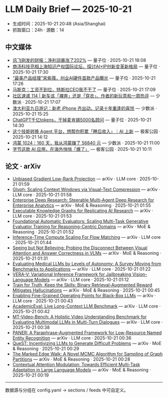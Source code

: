 # LLM Daily Brief — 2025-10-21

- 生成时间：2025-10-21 20:48 (Asia/Shanghai)
- 抓取窗口：24h · 源数：14


## 中文媒体

- [讯飞刚发的财报：净利润暴涨了202%](https://www.qbitai.com/2025/10/344260.html) — 量子位 · 2025-10-21 18:08
- [商汤科技亮相上海知识产权国际论坛，探讨AI×IP创新变革新格局](https://www.qbitai.com/2025/10/344252.html) — 量子位 · 2025-10-21 17:30
- [“最美产品经理”宋紫薇，创业AI硬件首款产品曝光](https://www.qbitai.com/2025/10/344241.html) — 量子位 · 2025-10-21 17:26
- [马斯克：工资不到位，特斯拉CEO我不干了](https://www.qbitai.com/2025/10/344185.html) — 量子位 · 2025-10-21 17:09
- [社区速递 114 | 新车该「裸奔」还是「穿衣」、作者的新玩意和一周热评](https://sspai.com/post/103240) — 少数派 · 2025-10-21 17:07
- [澳大利亚九日游记：新老 iPhone 齐出动，记录十年重逢的喜悦](https://sspai.com/post/103037) — 少数派 · 2025-10-21 15:25
- [ChatGPT千亿tokens，干掉麦肯锡5000名顾问](https://www.qbitai.com/2025/10/344173.html) — 量子位 · 2025-10-21 14:30
- [这个技能转换 Agent 平台，想帮你积累「睡后收入」｜AI 上新](http://www.geekpark.net/news/355202) — 极客公园 · 2025-10-21 14:12
- [鸿蒙 1024｜160 天，我从鸿蒙赚了 56840 元](https://sspai.com/post/103213) — 少数派 · 2025-10-21 11:00
- [字节这款 AI 应用，在海外悄悄「爆了」](http://www.geekpark.net/news/355180) — 极客公园 · 2025-10-21 10:11


## 论文 · arXiv

- [Unbiased Gradient Low-Rank Projection](http://arxiv.org/abs/2510.17802v1) — arXiv · LLM core · 2025-10-21 01:59
- [Glyph: Scaling Context Windows via Visual-Text Compression](http://arxiv.org/abs/2510.17800v1) — arXiv · LLM core · 2025-10-21 01:58
- [Enterprise Deep Research: Steerable Multi-Agent Deep Research for   Enterprise Analytics](http://arxiv.org/abs/2510.17797v1) — arXiv · MoE & Reasoning · 2025-10-21 01:55
- [Executable Knowledge Graphs for Replicating AI Research](http://arxiv.org/abs/2510.17795v1) — arXiv · LLM core · 2025-10-21 01:53
- [Foundational Automatic Evaluators: Scaling Multi-Task Generative   Evaluator Training for Reasoning-Centric Domains](http://arxiv.org/abs/2510.17793v1) — arXiv · MoE & Reasoning · 2025-10-21 01:52
- [Inference-Time Compute Scaling For Flow Matching](http://arxiv.org/abs/2510.17786v1) — arXiv · LLM core · 2025-10-21 01:44
- [Seeing but Not Believing: Probing the Disconnect Between Visual   Attention and Answer Correctness in VLMs](http://arxiv.org/abs/2510.17771v1) — arXiv · MoE & Reasoning · 2025-10-21 01:31
- [Evaluating Medical LLMs by Levels of Autonomy: A Survey Moving from   Benchmarks to Applications](http://arxiv.org/abs/2510.17764v1) — arXiv · LLM core · 2025-10-21 01:22
- [VERA-V: Variational Inference Framework for Jailbreaking Vision-Language   Models](http://arxiv.org/abs/2510.17759v1) — arXiv · LLM core · 2025-10-21 01:12
- [Train for Truth, Keep the Skills: Binary Retrieval-Augmented Reward   Mitigates Hallucinations](http://arxiv.org/abs/2510.17733v1) — arXiv · MoE & Reasoning · 2025-10-21 00:45
- [Enabling Fine-Grained Operating Points for Black-Box LLMs](http://arxiv.org/abs/2510.17727v1) — arXiv · LLM core · 2025-10-21 00:43
- [AcademicEval: Live Long-Context LLM Benchmark](http://arxiv.org/abs/2510.17725v1) — arXiv · LLM core · 2025-10-21 00:42
- [MT-Video-Bench: A Holistic Video Understanding Benchmark for Evaluating   Multimodal LLMs in Multi-Turn Dialogues](http://arxiv.org/abs/2510.17722v1) — arXiv · LLM core · 2025-10-21 00:38
- [PANER: A Paraphrase-Augmented Framework for Low-Resource Named Entity   Recognition](http://arxiv.org/abs/2510.17720v1) — arXiv · LLM core · 2025-10-21 00:36
- [QueST: Incentivizing LLMs to Generate Difficult Problems](http://arxiv.org/abs/2510.17715v1) — arXiv · MoE & Reasoning · 2025-10-21 00:29
- [The Marked Edge Walk: A Novel MCMC Algorithm for Sampling of Graph   Partitions](http://arxiv.org/abs/2510.17714v1) — arXiv · MoE & Reasoning · 2025-10-21 00:28
- [Contextual Attention Modulation: Towards Efficient Multi-Task Adaptation   in Large Language Models](http://arxiv.org/abs/2510.17705v1) — arXiv · MoE & Reasoning · 2025-10-21 00:19

---
数据源与分组在 config.yaml → sections / feeds 中可自定义。
